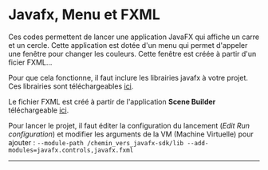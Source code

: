 # Javafx, Menu et FXML

Ces codes permettent de lancer une application JavaFX qui affiche un carre et un cercle.
Cette application est dotée d'un menu qui permet d'appeler une fenêtre pour changer les couleurs.
Cette fenêtre est créée à partir d'un ficier FXML...

Pour que cela fonctionne, il faut inclure les librairies javafx à votre projet.
Ces librairies sont téléchargeables [ici](https://openjfx.io/).

Le fichier FXML est créé à partir de l'application **Scene Builder** téléchargeable [ici](https://gluonhq.com/products/scene-builder/).

Pour lancer le projet, il faut éditer la configuration du lancement (*Edit Run configuration*) et modifier les arguments de la VM (Machine Virtuelle) pour ajouter : `--module-path /chemin_vers_javafx-sdk/lib --add-modules=javafx.controls,javafx.fxml`


----


